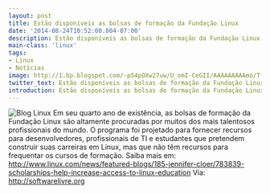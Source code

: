 ```yaml
---
layout: post
title: Estão disponíveis as bolsas de formação da Fundação Linux
date: '2014-08-24T10:52:00.004-07:00'
description: Estão disponíveis as bolsas de formação da Fundação Linux
main-class: 'linux'
tags:
- Linux
- Notícias
image: http://1.bp.blogspot.com/-pS4pOXw27uw/U_omI-CeGII/AAAAAAAAAmo/Tf5mdlchIaY/s72-c/keep-calm-learn-linux.jpg
twitter_text: Estão disponíveis as bolsas de formação da Fundação Linux
introduction: Estão disponíveis as bolsas de formação da Fundação Linux
---
```

![Blog Linux](http://1.bp.blogspot.com/-pS4pOXw27uw/U_omI-CeGII/AAAAAAAAAmo/Tf5mdlchIaY/s1600/keep-calm-learn-linux.jpg "Blog Linux")
Em seu quarto ano de existência, as bolsas de formação da Fundação  Linux são altamente procuradas por muitos dos mais talentosos  profissionais do mundo.
O programa foi projetado para fornecer recursos para desenvolvedores,  profissionais de TI e estudantes que pretendem construir suas carreiras  em Linux, mas que não têm recursos para frequentar os cursos de  formação.
Saiba mais em:
http://www.linux.com/news/featured-blogs/185-jennifer-cloer/783839-scholarships-help-increase-access-to-linux-education
Via: http://softwarelivre.org
